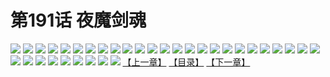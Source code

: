 # 第191话 夜魔剑魂
![](https://s1.baozimh.com/scomic/sanyanxiaotianlu-samanhua/0/190-n365/1.jpg)
![](https://s1.baozimh.com/scomic/sanyanxiaotianlu-samanhua/0/190-n365/2.jpg)
![](https://s1.baozimh.com/scomic/sanyanxiaotianlu-samanhua/0/190-n365/3.jpg)
![](https://s1.baozimh.com/scomic/sanyanxiaotianlu-samanhua/0/190-n365/4.jpg)
![](https://s1.baozimh.com/scomic/sanyanxiaotianlu-samanhua/0/190-n365/5.jpg)
![](https://s1.baozimh.com/scomic/sanyanxiaotianlu-samanhua/0/190-n365/6.jpg)
![](https://s1.baozimh.com/scomic/sanyanxiaotianlu-samanhua/0/190-n365/7.jpg)
![](https://s1.baozimh.com/scomic/sanyanxiaotianlu-samanhua/0/190-n365/8.jpg)
![](https://s1.baozimh.com/scomic/sanyanxiaotianlu-samanhua/0/190-n365/9.jpg)
![](https://s1.baozimh.com/scomic/sanyanxiaotianlu-samanhua/0/190-n365/10.jpg)
![](https://s1.baozimh.com/scomic/sanyanxiaotianlu-samanhua/0/190-n365/11.jpg)
![](https://s1.baozimh.com/scomic/sanyanxiaotianlu-samanhua/0/190-n365/12.jpg)
![](https://s1.baozimh.com/scomic/sanyanxiaotianlu-samanhua/0/190-n365/13.jpg)
![](https://s1.baozimh.com/scomic/sanyanxiaotianlu-samanhua/0/190-n365/14.jpg)
![](https://s1.baozimh.com/scomic/sanyanxiaotianlu-samanhua/0/190-n365/15.jpg)
![](https://s1.baozimh.com/scomic/sanyanxiaotianlu-samanhua/0/190-n365/16.jpg)
![](https://s1.baozimh.com/scomic/sanyanxiaotianlu-samanhua/0/190-n365/17.jpg)
![](https://s1.baozimh.com/scomic/sanyanxiaotianlu-samanhua/0/190-n365/18.jpg)
![](https://s1.baozimh.com/scomic/sanyanxiaotianlu-samanhua/0/190-n365/19.jpg)
![](https://s1.baozimh.com/scomic/sanyanxiaotianlu-samanhua/0/190-n365/20.jpg)
![](https://s1.baozimh.com/scomic/sanyanxiaotianlu-samanhua/0/190-n365/21.jpg)
![](https://s1.baozimh.com/scomic/sanyanxiaotianlu-samanhua/0/190-n365/22.jpg)
![](https://s1.baozimh.com/scomic/sanyanxiaotianlu-samanhua/0/190-n365/23.jpg)
![](https://s1.baozimh.com/scomic/sanyanxiaotianlu-samanhua/0/190-n365/24.jpg)
![](https://s1.baozimh.com/scomic/sanyanxiaotianlu-samanhua/0/190-n365/25.jpg)
![](https://s1.baozimh.com/scomic/sanyanxiaotianlu-samanhua/0/190-n365/26.jpg)
![](https://s1.baozimh.com/scomic/sanyanxiaotianlu-samanhua/0/190-n365/27.jpg)
![](https://s1.baozimh.com/scomic/sanyanxiaotianlu-samanhua/0/190-n365/28.jpg)
![](https://s1.baozimh.com/scomic/sanyanxiaotianlu-samanhua/0/190-n365/29.jpg)
![](https://s1.baozimh.com/scomic/sanyanxiaotianlu-samanhua/0/190-n365/30.jpg)
![](https://s1.baozimh.com/scomic/sanyanxiaotianlu-samanhua/0/190-n365/31.jpg)
![](https://s1.baozimh.com/scomic/sanyanxiaotianlu-samanhua/0/190-n365/32.jpg)
![](https://s1.baozimh.com/scomic/sanyanxiaotianlu-samanhua/0/190-n365/33.jpg)
![](https://s1.baozimh.com/scomic/sanyanxiaotianlu-samanhua/0/190-n365/34.jpg)
[【上一章】](./190.md)
[【目录】](./README.md)
[【下一章】](./192.md)
